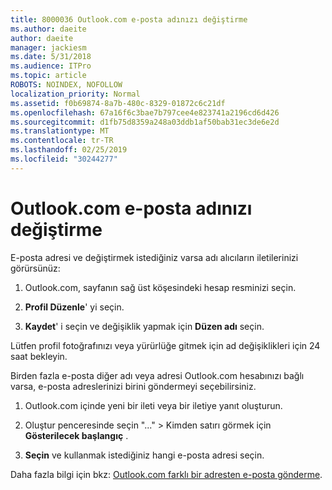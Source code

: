 ```yaml
---
title: 8000036 Outlook.com e-posta adınızı değiştirme
ms.author: daeite
author: daeite
manager: jackiesm
ms.date: 5/31/2018
ms.audience: ITPro
ms.topic: article
ROBOTS: NOINDEX, NOFOLLOW
localization_priority: Normal
ms.assetid: f0b69874-8a7b-480c-8329-01872c6c21df
ms.openlocfilehash: 67a16f6c3bae7b797cee4e823741a2196cd6d426
ms.sourcegitcommit: d1fb75d8359a248a03ddb1af50bab31ec3de6e2d
ms.translationtype: MT
ms.contentlocale: tr-TR
ms.lasthandoff: 02/25/2019
ms.locfileid: "30244277"
---
```

# <a name="change-your-email-name-in-outlookcom"></a>Outlook.com e-posta adınızı değiştirme

E-posta adresi ve değiştirmek istediğiniz varsa adı alıcıların iletilerinizi görürsünüz:
  
1. Outlook.com, sayfanın sağ üst köşesindeki hesap resminizi seçin.
    
2. **Profil Düzenle**' yi seçin. 
    
3. **Kaydet**' i seçin ve değişiklik yapmak için **Düzen adı** seçin. 
    
Lütfen profil fotoğrafınızı veya yürürlüğe gitmek için ad değişiklikleri için 24 saat bekleyin.
  
Birden fazla e-posta diğer adı veya adresi Outlook.com hesabınızı bağlı varsa, e-posta adreslerinizi birini göndermeyi seçebilirsiniz.
  
1. Outlook.com içinde yeni bir ileti veya bir iletiye yanıt oluşturun.
    
2. Oluştur penceresinde seçin "..." \> Kimden satırı görmek için **Gösterilecek başlangıç** . 
    
3. **Seçin** ve kullanmak istediğiniz hangi e-posta adresi seçin. 
    
Daha fazla bilgi için bkz: [Outlook.com farklı bir adresten e-posta gönderme](https://go.microsoft.com/fwlink/p/?linkid=2001701&amp;clcid=0x409).
  

